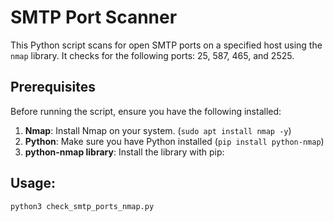 # SMTP Port Scanner

This Python script scans for open SMTP ports on a specified host using the `nmap` library. It checks for the following ports: 25, 587, 465, and 2525.

## Prerequisites

Before running the script, ensure you have the following installed:

1. **Nmap**: Install Nmap on your system. (`sudo apt install nmap -y`)
2. **Python**: Make sure you have Python installed (`pip install python-nmap`)
3. **python-nmap library**: Install the library with pip:

## Usage:
```bash
python3 check_smtp_ports_nmap.py
